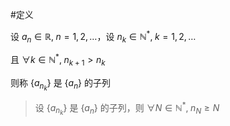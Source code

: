 #定义 

设 $a_{n}\in \mathbb{R},\;n=1,2,\dots$，设 $n_{k}\in \mathbb{N}^{*},\;k=1,2,\dots$

且 $\forall k\in \mathbb{N}^{*},\;n_{k+1}>n_{k}$

则称 $\{ a_{n_{k}} \}$ 是 $\{ a_{n} \}$ 的子列

> 设 $\{ a_{n_{k}} \}$ 是 $\{ a_{n} \}$ 的子列，则 $\forall N\in \mathbb{N}^{*},\; n_{N}\geq N$

